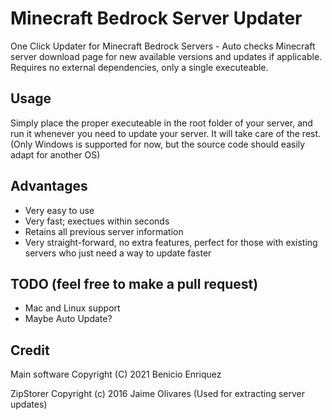 # Minecraft Bedrock Server Updater
One Click Updater for Minecraft Bedrock Servers - Auto checks Minecraft server download page for new available versions and updates if applicable. Requires no external dependencies, only a single executeable.

## Usage
Simply place the proper executeable in the root folder of your server, and run it whenever you need to update your server. It will take care of the rest. (Only Windows is supported for now, but the source code should easily adapt for another OS)

## Advantages
* Very easy to use
* Very fast; exectues within seconds
* Retains all previous server information
* Very straight-forward, no extra features, perfect for those with existing servers who just need a way to update faster

## TODO (feel free to make a pull request)
* Mac and Linux support
* Maybe Auto Update?

## Credit
Main software Copyright (C) 2021 Benicio Enriquez

ZipStorer Copyright (c) 2016 Jaime Olivares (Used for extracting server updates)
